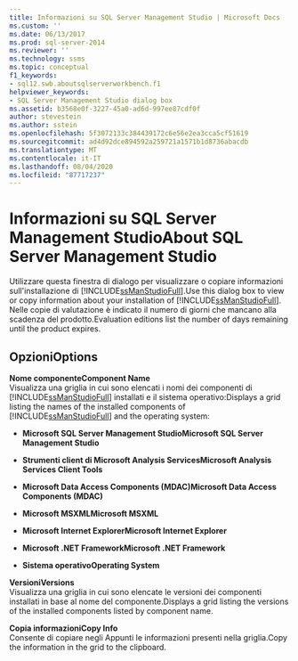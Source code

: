 ```yaml
---
title: Informazioni su SQL Server Management Studio | Microsoft Docs
ms.custom: ''
ms.date: 06/13/2017
ms.prod: sql-server-2014
ms.reviewer: ''
ms.technology: ssms
ms.topic: conceptual
f1_keywords:
- sql12.swb.aboutsqlserverworkbench.f1
helpviewer_keywords:
- SQL Server Management Studio dialog box
ms.assetid: b3568e0f-3227-45a0-ad6d-997ee87cdf0f
author: stevestein
ms.author: sstein
ms.openlocfilehash: 5f3072133c384439172c6e56e2ea3cca5cf51619
ms.sourcegitcommit: ad4d92dce894592a259721a1571b1d8736abacdb
ms.translationtype: MT
ms.contentlocale: it-IT
ms.lasthandoff: 08/04/2020
ms.locfileid: "87717237"
---
```

# <a name="about-sql-server-management-studio"></a><span data-ttu-id="a8ade-102">Informazioni su SQL Server Management Studio</span><span class="sxs-lookup"><span data-stu-id="a8ade-102">About SQL Server Management Studio</span></span>
  <span data-ttu-id="a8ade-103">Utilizzare questa finestra di dialogo per visualizzare o copiare informazioni sull'installazione di [!INCLUDE[ssManStudioFull](../../includes/ssmanstudiofull-md.md)].</span><span class="sxs-lookup"><span data-stu-id="a8ade-103">Use this dialog box to view or copy information about your installation of [!INCLUDE[ssManStudioFull](../../includes/ssmanstudiofull-md.md)].</span></span> <span data-ttu-id="a8ade-104">Nelle copie di valutazione è indicato il numero di giorni che mancano alla scadenza del prodotto.</span><span class="sxs-lookup"><span data-stu-id="a8ade-104">Evaluation editions list the number of days remaining until the product expires.</span></span>  
  
## <a name="options"></a><span data-ttu-id="a8ade-105">Opzioni</span><span class="sxs-lookup"><span data-stu-id="a8ade-105">Options</span></span>  
 <span data-ttu-id="a8ade-106">**Nome componente**</span><span class="sxs-lookup"><span data-stu-id="a8ade-106">**Component Name**</span></span>  
 <span data-ttu-id="a8ade-107">Visualizza una griglia in cui sono elencati i nomi dei componenti di [!INCLUDE[ssManStudioFull](../../includes/ssmanstudiofull-md.md)] installati e il sistema operativo:</span><span class="sxs-lookup"><span data-stu-id="a8ade-107">Displays a grid listing the names of the installed components of [!INCLUDE[ssManStudioFull](../../includes/ssmanstudiofull-md.md)] and the operating system:</span></span>  
  
-   <span data-ttu-id="a8ade-108">**Microsoft SQL Server Management Studio**</span><span class="sxs-lookup"><span data-stu-id="a8ade-108">**Microsoft SQL Server Management Studio**</span></span>  
  
-   <span data-ttu-id="a8ade-109">**Strumenti client di Microsoft Analysis Services**</span><span class="sxs-lookup"><span data-stu-id="a8ade-109">**Microsoft Analysis Services Client Tools**</span></span>  
  
-   <span data-ttu-id="a8ade-110">**Microsoft Data Access Components (MDAC)**</span><span class="sxs-lookup"><span data-stu-id="a8ade-110">**Microsoft Data Access Components (MDAC)**</span></span>  
  
-   <span data-ttu-id="a8ade-111">**Microsoft MSXML**</span><span class="sxs-lookup"><span data-stu-id="a8ade-111">**Microsoft MSXML**</span></span>  
  
-   <span data-ttu-id="a8ade-112">**Microsoft Internet Explorer**</span><span class="sxs-lookup"><span data-stu-id="a8ade-112">**Microsoft Internet Explorer**</span></span>  
  
-   <span data-ttu-id="a8ade-113">**Microsoft .NET Framework**</span><span class="sxs-lookup"><span data-stu-id="a8ade-113">**Microsoft .NET Framework**</span></span>  
  
-   <span data-ttu-id="a8ade-114">**Sistema operativo**</span><span class="sxs-lookup"><span data-stu-id="a8ade-114">**Operating System**</span></span>  
  
 <span data-ttu-id="a8ade-115">**Versioni**</span><span class="sxs-lookup"><span data-stu-id="a8ade-115">**Versions**</span></span>  
 <span data-ttu-id="a8ade-116">Visualizza una griglia in cui sono elencate le versioni dei componenti installati in base al nome del componente.</span><span class="sxs-lookup"><span data-stu-id="a8ade-116">Displays a grid listing the versions of the installed components listed by component name.</span></span>  
  
 <span data-ttu-id="a8ade-117">**Copia informazioni**</span><span class="sxs-lookup"><span data-stu-id="a8ade-117">**Copy Info**</span></span>  
 <span data-ttu-id="a8ade-118">Consente di copiare negli Appunti le informazioni presenti nella griglia.</span><span class="sxs-lookup"><span data-stu-id="a8ade-118">Copy the information in the grid to the clipboard.</span></span>  
  
  
